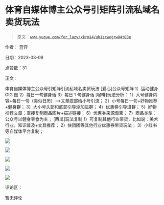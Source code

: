# 体育自媒体博主公众号引矩阵引流私域名卖货玩法

> 原文：[`www.yuque.com/for_lazy/xkrm14/ub1scwogrw84t83e`](https://www.yuque.com/for_lazy/xkrm14/ub1scwogrw84t83e)



作者： 蓝弈 

日期：2023-03-09 

点赞数：31 

正文： 

体育自媒体博主公众号引矩阵引流私域名卖货玩法 [爱心]公众号矩阵 1）运动健身 GIG 图 2）每日一句健身话 3）每日 1 句健身话 [咖啡]玩法分析： 1）大号健身内容+每日一句（类似日历）-->文章底部给小号引流； 2）小号每日一句+好物推荐+健身群； 3）大小号头部和底部引导添加进群； 4）优惠券引导进群； 5）好物推荐文章：直接复制商品图片+描述链接； 6）优惠券来源淘宝； 7）商品类型：公众号以健身零食为主； [西瓜]玩法复制 1）可复制其他行业带货，比如说：美术行业，知识普及+文具推荐； 2）快团团等其他行业优惠券带货玩法； 3）小红书等自媒体平台复制； 

![](img/443dd75e0f9650de0208cc51993a18e6.png)  

![](img/e9b207fd618a0e9261f15a7c8aa3d4d5.png)  

![](img/faf6d33c2a2c14ab76c0912b356a1aba.png)  

![](img/b17f80a7cd1bed3887682e91f807769c.png)  

![](img/0b945488ac5a35b5bf2158f6928d0462.png)  

评论区： 

暂无评论 

